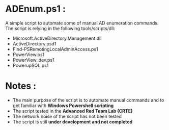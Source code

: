 # ADEnum.ps1 :
A simple script to automate some of manual AD enumeration commands. The script is relying in the following tools/scripts/dll: 
- Microsoft.ActiveDirectory.Management.dll
- ActiveDirectory.psd1
- Find-PSRemotingLocalAdminAccess.ps1
- PowerView.ps1
- PowerView_dev.ps1
- PowerupSQL.ps1

# Notes :
- The main purpose of the script is to automate manual commands and to get familiar with **Windows Powershell scripting** 
- The script tested in the **Advanced Red Team Lab (CRTE)** 
- The network noise of the script has not been tested
- The script is still **under development and not completed**
